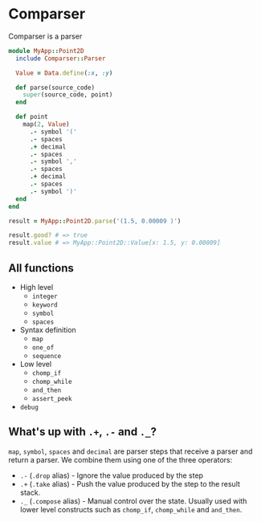 # Comparser

Comparser is a parser 

```ruby
module MyApp::Point2D
  include Comparser::Parser

  Value = Data.define(:x, :y)

  def parse(source_code)
    super(source_code, point)
  end

  def point
    map(2, Value)
      .- symbol '('
      .- spaces
      .+ decimal
      .- spaces
      .- symbol ','
      .- spaces
      .+ decimal
      .- spaces
      .- symbol ')'
  end
end

result = MyApp::Point2D.parse('(1.5, 0.00009 )')

result.good? # => true
result.value # => MyApp::Point2D::Value[x: 1.5, y: 0.00009]
```

## All functions

* High level
  * `integer`
  * `keyword`
  * `symbol`
  * `spaces`
* Syntax definition
  * `map`
  * `one_of`
  * `sequence`
* Low level
  * `chomp_if`
  * `chomp_while`
  * `and_then`
  * `assert_peek`
* `debug`

## What's up with `.+`, `.-` and `._`?

`map`, `symbol`, `spaces` and `decimal` are parser steps that receive
a parser and return a parser. We combine them using one of the three operators:

* `.-` (`.drop` alias) - Ignore the value produced by the step
* `.+` (`.take` alias) - Push the value produced by the step to the result stack.
* `._` (`.compose` alias) - Manual control over the state. Usually used with lower level constructs such as `chomp_if`, `chomp_while` and `and_then`.
